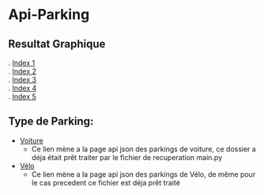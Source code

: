 ---
---

# Api-Parking  
## Resultat Graphique  
. [Index 1](https://twilhem.github.io/Api-Parking/Index.html)  
. [Index 2](https://twilhem.github.io/Api-Parking/Index2.html)  
. [Index 3](https://twilhem.github.io/Api-Parking/Index3.html)  
. [Index 4](https://twilhem.github.io/Api-Parking/Index4.html)  
. [Index 5](https://twilhem.github.io/Api-Parking/Index5.html)
## Type de Parking:  
- [Voiture](https://twilhem.github.io/Api-Parking/SAE-Car.json)  
  - Ce lien mène a la page api json des parkings de voiture, ce dossier a déja était prêt traiter par le fichier de recuperation main.py
- [Vélo](https://twilhem.github.io/Api-Parking/SAE-Bike.json)  
  - Ce lien mène a la page api json des parkings de Vélo, de même pour le cas precedent ce fichier est déja prêt traité



